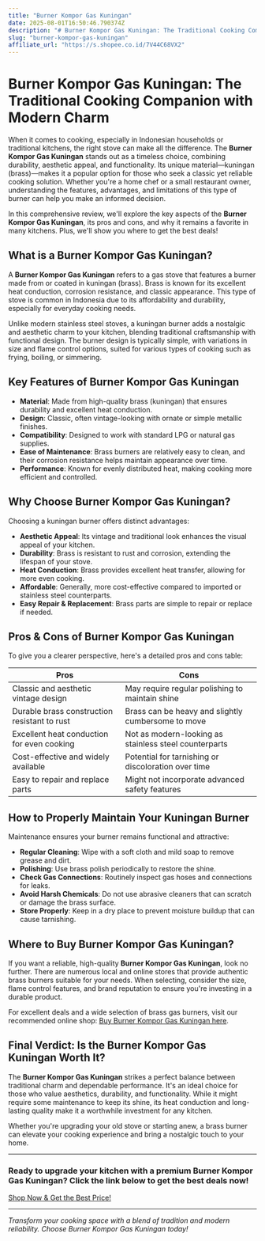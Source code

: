 ```yaml
---
title: "Burner Kompor Gas Kuningan"
date: 2025-08-01T16:50:46.790374Z
description: "# Burner Kompor Gas Kuningan: The Traditional Cooking Companion with Modern Charm..."
slug: "burner-kompor-gas-kuningan"
affiliate_url: "https://s.shopee.co.id/7V44C68VX2"
---
```

# Burner Kompor Gas Kuningan: The Traditional Cooking Companion with Modern Charm

When it comes to cooking, especially in Indonesian households or traditional kitchens, the right stove can make all the difference. The **Burner Kompor Gas Kuningan** stands out as a timeless choice, combining durability, aesthetic appeal, and functionality. Its unique material—kuningan (brass)—makes it a popular option for those who seek a classic yet reliable cooking solution. Whether you're a home chef or a small restaurant owner, understanding the features, advantages, and limitations of this type of burner can help you make an informed decision.

In this comprehensive review, we'll explore the key aspects of the **Burner Kompor Gas Kuningan**, its pros and cons, and why it remains a favorite in many kitchens. Plus, we'll show you where to get the best deals!

## What is a Burner Kompor Gas Kuningan?

A **Burner Kompor Gas Kuningan** refers to a gas stove that features a burner made from or coated in kuningan (brass). Brass is known for its excellent heat conduction, corrosion resistance, and classic appearance. This type of stove is common in Indonesia due to its affordability and durability, especially for everyday cooking needs.

Unlike modern stainless steel stoves, a kuningan burner adds a nostalgic and aesthetic charm to your kitchen, blending traditional craftsmanship with functional design. The burner design is typically simple, with variations in size and flame control options, suited for various types of cooking such as frying, boiling, or simmering.

## Key Features of Burner Kompor Gas Kuningan

- **Material**: Made from high-quality brass (kuningan) that ensures durability and excellent heat conduction.
- **Design**: Classic, often vintage-looking with ornate or simple metallic finishes.
- **Compatibility**: Designed to work with standard LPG or natural gas supplies.
- **Ease of Maintenance**: Brass burners are relatively easy to clean, and their corrosion resistance helps maintain appearance over time.
- **Performance**: Known for evenly distributed heat, making cooking more efficient and controlled.

## Why Choose Burner Kompor Gas Kuningan?

Choosing a kuningan burner offers distinct advantages:

- **Aesthetic Appeal**: Its vintage and traditional look enhances the visual appeal of your kitchen.
- **Durability**: Brass is resistant to rust and corrosion, extending the lifespan of your stove.
- **Heat Conduction**: Brass provides excellent heat transfer, allowing for more even cooking.
- **Affordable**: Generally, more cost-effective compared to imported or stainless steel counterparts.
- **Easy Repair & Replacement**: Brass parts are simple to repair or replace if needed.

## Pros & Cons of Burner Kompor Gas Kuningan

To give you a clearer perspective, here's a detailed pros and cons table:

| **Pros** | **Cons** |
|------------|------------|
| Classic and aesthetic vintage design | May require regular polishing to maintain shine |
| Durable brass construction resistant to rust | Brass can be heavy and slightly cumbersome to move |
| Excellent heat conduction for even cooking | Not as modern-looking as stainless steel counterparts |
| Cost-effective and widely available | Potential for tarnishing or discoloration over time |
| Easy to repair and replace parts | Might not incorporate advanced safety features |

## How to Properly Maintain Your Kuningan Burner

Maintenance ensures your burner remains functional and attractive:

- **Regular Cleaning**: Wipe with a soft cloth and mild soap to remove grease and dirt.
- **Polishing**: Use brass polish periodically to restore the shine.
- **Check Gas Connections**: Routinely inspect gas hoses and connections for leaks.
- **Avoid Harsh Chemicals**: Do not use abrasive cleaners that can scratch or damage the brass surface.
- **Store Properly**: Keep in a dry place to prevent moisture buildup that can cause tarnishing.

## Where to Buy Burner Kompor Gas Kuningan?

If you want a reliable, high-quality **Burner Kompor Gas Kuningan**, look no further. There are numerous local and online stores that provide authentic brass burners suitable for your needs. When selecting, consider the size, flame control features, and brand reputation to ensure you're investing in a durable product.

For excellent deals and a wide selection of brass gas burners, visit our recommended online shop: [Buy Burner Kompor Gas Kuningan here](https://s.shopee.co.id/7V44C68VX2).

## Final Verdict: Is the Burner Kompor Gas Kuningan Worth It?

The **Burner Kompor Gas Kuningan** strikes a perfect balance between traditional charm and dependable performance. It's an ideal choice for those who value aesthetics, durability, and functionality. While it might require some maintenance to keep its shine, its heat conduction and long-lasting quality make it a worthwhile investment for any kitchen.

Whether you're upgrading your old stove or starting anew, a brass burner can elevate your cooking experience and bring a nostalgic touch to your home.

---

### Ready to upgrade your kitchen with a premium Burner Kompor Gas Kuningan? Click the link below to get the best deals now!

[Shop Now & Get the Best Price!](https://s.shopee.co.id/7V44C68VX2)

---

*Transform your cooking space with a blend of tradition and modern reliability. Choose Burner Kompor Gas Kuningan today!*